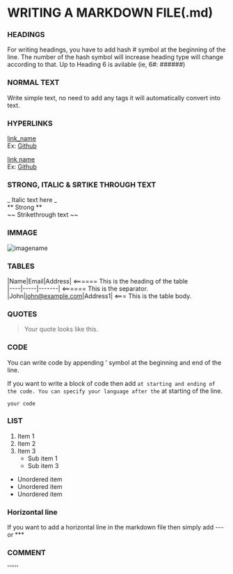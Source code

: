 # WRITING A MARKDOWN FILE(.md)

### HEADINGS
For writing headings, you have to add hash # symbol at the beginning of the line. The number of the hash symbol will increase heading type will change according to that.
Up to Heading 6 is avilable (ie, 6#: ######)

### NORMAL TEXT
Write simple text, no need to add any tags it will automatically convert into text.

### HYPERLINKS
[link_name](targetURL)<br />
Ex: [Github](https://www.github.com)

[link name](targetURL "Link title")<br />
Ex: [Github](https://www.github.com "Github home")

### STRONG, ITALIC & SRTIKE THROUGH TEXT
_ Italic text here _ <br />
** Strong ** <br />
~~ Strikethrough text ~~ <br />

### IMMAGE
![imagename](TargetUrl)

### TABLES
|Name|Email|Address|      <====== This is the heading of the table <br />
|----|-----|-------|      <====== This is the separator. <br />
 |John|john@example.com|Address1| <=== This is the table body. <br />

### QUOTES
>Your quote looks like this.

### CODE
You can write code by appending ' symbol at the beginning and end of the line. <br />

If you want to write a block of code then add ``` at starting and ending of the code.
You can specify your language after the ``` at starting of the line.
```Language
your code
```

### LIST
1. Item 1
2. Item 2
3. Item 3
   * Sub item 1
   * Sub item 3
* Unordered item
* Unordered item
* Unordered item

### Horizontal line
If you want to add a horizontal line in the markdown file then simply add --- or ***

### COMMENT
'''<!-- COMMENTING -->'''
